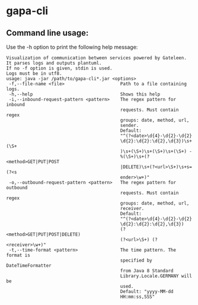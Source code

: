 # gapa-cli

## Command line usage:
Use the -h option to print the following help message:

    Visualization of communication between services powered by Gateleen. 
    It parses logs and outputs plantuml. 
    If no -f option is given, stdin is used. 
    Logs must be in utf8.
    usage: java -jar /path/to/gapa-cli*.jar <options>
     -f,--file-name <file>                     Path to a file containing logs.
     -h,--help                                 Shows this help
     -i,--inbound-request-pattern <pattern>    The regex pattern for inbound
                                               requests. Must contain regex
                                               groups: date, method, url,
                                               sender.
                                               Default:
                                               "^(?<date>\d{4}-\d{2}-\d{2}
                                               \d{2}:\d{2}:\d{2},\d{3})\s+(\S+
                                               )\s+(\S+)\s+(\S+)\s+(\S+) -
                                               %(\S+)\s+(?<method>GET|PUT|POST
                                               |DELETE)\s+(?<url>\S+)\s+s=(?<s
                                               ender>\w+)"
     -o,--outbound-request-pattern <pattern>   The regex pattern for outbound
                                               requests. Must contain regex
                                               groups: date, method, url,
                                               receiver.
                                               Default:
                                               "^(?<date>\d{4}-\d{2}-\d{2}
                                               \d{2}:\d{2}:\d{2},\d{3})
                                               (?<method>GET|PUT|POST|DELETE)
                                               (?<url>\S+) (?<receiver>\w+)"
     -t,--time-format <pattern>                The time pattern. The format is
                                               specified by DateTimeFormatter
                                               from Java 8 Standard
                                               Library.Locale.GERMANY will be
                                               used.
                                               Default: "yyyy-MM-dd
                                               HH:mm:ss,SSS"
